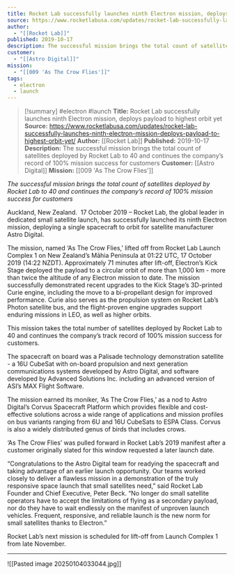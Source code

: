 ```yaml
---
title: Rocket Lab successfully launches ninth Electron mission, deploys payload to highest orbit yet
source: https://www.rocketlabusa.com/updates/rocket-lab-successfully-launches-ninth-electron-mission-deploys-payload-to-highest-orbit-yet/
author:
  - "[[Rocket Lab]]"
published: 2019-10-17
description: The successful mission brings the total count of satellites deployed by Rocket Lab to 40 and continues the company’s record of 100% mission success for customers
customer:
  - "[[Astro Digital]]"
mission:
  - "[[009 'As The Crow Flies']]"
tags:
  - electron
  - launch
---
```

>[!summary]
#electron #launch
**Title:** Rocket Lab successfully launches ninth Electron mission, deploys payload to highest orbit yet
**Source:** https://www.rocketlabusa.com/updates/rocket-lab-successfully-launches-ninth-electron-mission-deploys-payload-to-highest-orbit-yet/
**Author:** [[Rocket Lab]]
**Published:** 2019-10-17
**Description:** The successful mission brings the total count of satellites deployed by Rocket Lab to 40 and continues the company’s record of 100% mission success for customers
**Customer:** [[Astro Digital]]
**Mission:** [[009 'As The Crow Flies']]

*The successful mission brings the total count of satellites deployed by Rocket Lab to 40 and continues the company’s record of 100% mission success for customers*

Auckland, New Zealand.  17 October 2019 – Rocket Lab, the global leader in dedicated small satellite launch, has successfully launched its ninth Electron mission, deploying a single spacecraft to orbit for satellite manufacturer Astro Digital.

The mission, named ‘As The Crow Flies,’ lifted off from Rocket Lab Launch Complex 1 on New Zealand’s Māhia Peninsula at 01:22 UTC, 17 October 2019 (14:22 NZDT). Approximately 71 minutes after lift-off, Electron’s Kick Stage deployed the payload to a circular orbit of more than 1,000 km - more than twice the altitude of any Electron mission to date. The mission successfully demonstrated recent upgrades to the Kick Stage’s 3D-printed Curie engine, including the move to a bi-propellant design for improved performance. Curie also serves as the propulsion system on Rocket Lab’s Photon satellite bus, and the flight-proven engine upgrades support enduring missions in LEO, as well as higher orbits.   

This mission takes the total number of satellites deployed by Rocket Lab to 40 and continues the company’s track record of 100% mission success for customers.  

The spacecraft on board was a Palisade technology demonstration satellite - a 16U CubeSat with on-board propulsion and next generation communications systems developed by Astro Digital, and software developed by Advanced Solutions Inc. including an advanced version of ASI’s MAX Flight Software.

The mission earned its moniker, ‘As The Crow Flies,’ as a nod to Astro Digital’s Corvus Spacecraft Platform which provides flexible and cost-effective solutions across a wide range of applications and mission profiles on bus variants ranging from 6U and 16U CubeSats to ESPA Class. Corvus is also a widely distributed genus of birds that includes crows.

‘As The Crow Flies’ was pulled forward in Rocket Lab’s 2019 manifest after a customer originally slated for this window requested a later launch date.

“Congratulations to the Astro Digital team for readying the spacecraft and taking advantage of an earlier launch opportunity. Our teams worked closely to deliver a flawless mission in a demonstration of the truly responsive space launch that small satellites need,” said Rocket Lab Founder and Chief Executive, Peter Beck. “No longer do small satellite operators have to accept the limitations of flying as a secondary payload, nor do they have to wait endlessly on the manifest of unproven launch vehicles. Frequent, responsive, and reliable launch is the new norm for small satellites thanks to Electron.”

Rocket Lab’s next mission is scheduled for lift-off from Launch Complex 1 from late November.

---

![[Pasted image 20250104033044.jpg]]